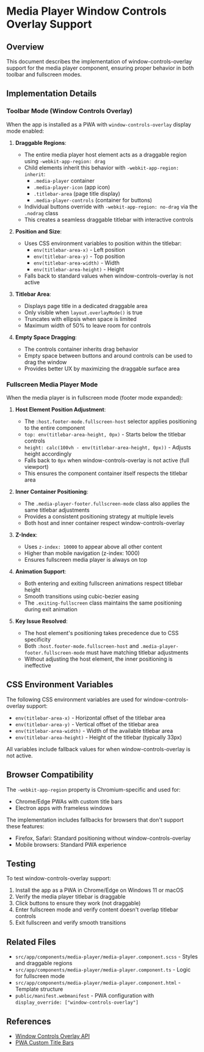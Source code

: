 # Media Player Window Controls Overlay Support

## Overview
This document describes the implementation of window-controls-overlay support for the media player component, ensuring proper behavior in both toolbar and fullscreen modes.

## Implementation Details

### Toolbar Mode (Window Controls Overlay)
When the app is installed as a PWA with `window-controls-overlay` display mode enabled:

1. **Draggable Regions**:
   - The entire media player host element acts as a draggable region using `-webkit-app-region: drag`
   - Child elements inherit this behavior with `-webkit-app-region: inherit`:
     - `.media-player` container
     - `.media-player-icon` (app icon)
     - `.titlebar-area` (page title display)
     - `.media-player-controls` (container for buttons)
   - Individual buttons override with `-webkit-app-region: no-drag` via the `.nodrag` class
   - This creates a seamless draggable titlebar with interactive controls

2. **Position and Size**:
   - Uses CSS environment variables to position within the titlebar:
     - `env(titlebar-area-x)` - Left position
     - `env(titlebar-area-y)` - Top position  
     - `env(titlebar-area-width)` - Width
     - `env(titlebar-area-height)` - Height
   - Falls back to standard values when window-controls-overlay is not active

3. **Titlebar Area**:
   - Displays page title in a dedicated draggable area
   - Only visible when `layout.overlayMode()` is true
   - Truncates with ellipsis when space is limited
   - Maximum width of 50% to leave room for controls

4. **Empty Space Dragging**:
   - The controls container inherits drag behavior
   - Empty space between buttons and around controls can be used to drag the window
   - Provides better UX by maximizing the draggable surface area

### Fullscreen Media Player Mode
When the media player is in fullscreen mode (footer mode expanded):

1. **Host Element Position Adjustment**:
   - The `:host.footer-mode.fullscreen-host` selector applies positioning to the entire component
   - `top: env(titlebar-area-height, 0px)` - Starts below the titlebar controls
   - `height: calc(100vh - env(titlebar-area-height, 0px))` - Adjusts height accordingly
   - Falls back to `0px` when window-controls-overlay is not active (full viewport)
   - This ensures the component container itself respects the titlebar area

2. **Inner Container Positioning**:
   - The `.media-player-footer.fullscreen-mode` class also applies the same titlebar adjustments
   - Provides a consistent positioning strategy at multiple levels
   - Both host and inner container respect window-controls-overlay

3. **Z-Index**: 
   - Uses `z-index: 10000` to appear above all other content
   - Higher than mobile navigation (z-index: 1000)
   - Ensures fullscreen media player is always on top

4. **Animation Support**:
   - Both entering and exiting fullscreen animations respect titlebar height
   - Smooth transitions using cubic-bezier easing
   - The `.exiting-fullscreen` class maintains the same positioning during exit animation

5. **Key Issue Resolved**:
   - The host element's positioning takes precedence due to CSS specificity
   - Both `:host.footer-mode.fullscreen-host` and `.media-player-footer.fullscreen-mode` must have matching titlebar adjustments
   - Without adjusting the host element, the inner positioning is ineffective

## CSS Environment Variables

The following CSS environment variables are used for window-controls-overlay support:

- `env(titlebar-area-x)` - Horizontal offset of the titlebar area
- `env(titlebar-area-y)` - Vertical offset of the titlebar area
- `env(titlebar-area-width)` - Width of the available titlebar area
- `env(titlebar-area-height)` - Height of the titlebar (typically 33px)

All variables include fallback values for when window-controls-overlay is not active.

## Browser Compatibility

The `-webkit-app-region` property is Chromium-specific and used for:
- Chrome/Edge PWAs with custom title bars
- Electron apps with frameless windows

The implementation includes fallbacks for browsers that don't support these features:
- Firefox, Safari: Standard positioning without window-controls-overlay
- Mobile browsers: Standard PWA experience

## Testing

To test window-controls-overlay support:

1. Install the app as a PWA in Chrome/Edge on Windows 11 or macOS
2. Verify the media player titlebar is draggable
3. Click buttons to ensure they work (not draggable)
4. Enter fullscreen mode and verify content doesn't overlap titlebar controls
5. Exit fullscreen and verify smooth transitions

## Related Files

- `src/app/components/media-player/media-player.component.scss` - Styles and draggable regions
- `src/app/components/media-player/media-player.component.ts` - Logic for fullscreen mode
- `src/app/components/media-player/media-player.component.html` - Template structure
- `public/manifest.webmanifest` - PWA configuration with `display_override: ["window-controls-overlay"]`

## References

- [Window Controls Overlay API](https://developer.mozilla.org/en-US/docs/Web/API/Window_Controls_Overlay_API)
- [PWA Custom Title Bars](https://web.dev/window-controls-overlay/)

